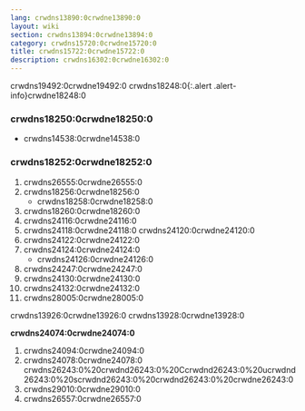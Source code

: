 ```yaml
---
lang: crwdns13890:0crwdne13890:0
layout: wiki
section: crwdns13894:0crwdne13894:0
category: crwdns15720:0crwdne15720:0
title: crwdns15722:0crwdne15722:0
description: crwdns16302:0crwdne16302:0
---
```


crwdns19492:0crwdne19492:0
crwdns18248:0{:.alert .alert-info}crwdne18248:0

### crwdns18250:0crwdne18250:0
- crwdns14538:0crwdne14538:0

### crwdns18252:0crwdne18252:0
1. crwdns26555:0crwdne26555:0
1. crwdns18256:0crwdne18256:0
   - crwdns18258:0crwdne18258:0
1. crwdns18260:0crwdne18260:0
1. crwdns24116:0crwdne24116:0
1. crwdns24118:0crwdne24118:0 crwdns24120:0crwdne24120:0
1. crwdns24122:0crwdne24122:0
1. crwdns24124:0crwdne24124:0
   - crwdns24126:0crwdne24126:0
1. crwdns24247:0crwdne24247:0
1. crwdns24130:0crwdne24130:0
1. crwdns24132:0crwdne24132:0
1. crwdns28005:0crwdne28005:0

crwdns13926:0crwdne13926:0 crwdns13928:0crwdne13928:0

**crwdns24074:0crwdne24074:0**
1. crwdns24094:0crwdne24094:0
1. crwdns24078:0crwdne24078:0 crwdns26243:0%20crwdnd26243:0%20Ccrwdnd26243:0%20ucrwdnd26243:0%20scrwdnd26243:0%20crwdnd26243:0%20crwdne26243:0
1. crwdns29010:0crwdne29010:0
1. crwdns26557:0crwdne26557:0
